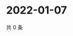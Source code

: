 # 2022-01-07

共 0 条

<!-- BEGIN WEIBO -->
<!-- 最后更新时间 Fri Jan 07 2022 11:18:07 GMT+0800 (China Standard Time) -->

<!-- END WEIBO -->
